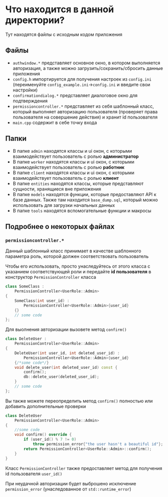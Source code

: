 # Что находится в данной директории?
Тут находятся файлы с исходным кодом приложения
## Файлы
* `authwindow.*` представляет основное окно, в котором выполняется авторизация, а также можно загрузить/сохранить/сбросить данные приложения
* `config.h` импортируется для получения настроек из `config.ini` (переименуйте `config_example.ini`->`config.ini` и введите свои настройки)
* `confirmationdialog.*` представляет диалоговое окно для подтверждения
* `permissioncontroller.*` представляет из себя шаблонный класс, который выполняет авторизацию пользователя (проверяет права пользователя на совершение действия) и хранит id пользователя
* `main.cpp` содержит в себе точку входа
## Папки
* В папке `admin` находятся классы и ui окон, с которыми взаимодействует пользователь с ролью **администратор**
* В папке `worker` находятся классы и ui окон, с которыми взаимодействует пользователь с ролью **работник**
* В папке `client` находятся классы и ui окон, с которыми взаимодействует пользователь с ролью **клиент**
* В папке `entities` находятся классы, которые представляют сущности, хранящиеся вне приложения
* В папке `models` находятся функции, которые предоставляют API к базе данных. Также там находится `base_dump.sql`, который можно использовать для загрузки начальных данных
* В папке `tools` находятся вспомогательные функции и макросы
## Подробнее о некоторых файлах
### `permissioncontroller.*`
Данный шаблонный класс принимает в качестве шаблонного параметра роль, которой должен соответствовать пользователь

Чтобы его использовать, просто унаследуйтесь от этого класса с указанием соответствующей роли и передайте **id пользователя** в конструктор `PermissionController` класса
```c++
class SomeClass :
    PermissionController<UserRole::Admin>
{
    SomeClass(int user_id) :
        PermissionController<UserRole::Admin>{user_id}
    {}
    // some code
};
```

Для выолнения авторизации вызовете метод `confirm()`
```c++
class DeleteUser :
    PermissionController<UserRole::Admin>
{
    DeleteUser(int user_id, int deleted_user_id) :
        PermissionController<UserRole::Admin>{user_id}
    {/*some code*/}
    void delete_user(int deleted_user_id) const {
        confirm();
        db::delete_user(deleted_user_id);
    }
    // some code
};
```
Вы также можете переопределить метод `confirm()` полностью или добавить дополнительные проверки
```c++
class DeleteUser
    PermissionController<UserRole::Admin>
{
    //some code
    void confirm() override {
        if (user_id() % 7 != 0)
            throw permission_error{"the user hasn't a beautiful id"};
        return PermissionController<UserRole::Admin>::confirm();
    }
}
```
Класс `PermissionController` также предоставляет метод для получения id пользователя `user_id()`

При неудачной авторизации будет выброшено исключение `permission_error` (унаследованное от `std::runtime_error`)